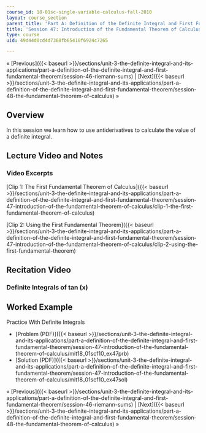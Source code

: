 ```yaml
---
course_id: 18-01sc-single-variable-calculus-fall-2010
layout: course_section
parent_title: 'Part A: Definition of the Definite Integral and First Fundamental Theorem'
title: 'Session 47: Introduction of the Fundamental Theorem of Calculus'
type: course
uid: 49d44d0cd4d7368fb65410f6924c7265

---
```


« [Previous]({{< baseurl >}}/sections/unit-3-the-definite-integral-and-its-applications/part-a-definition-of-the-definite-integral-and-first-fundamental-theorem/session-46-riemann-sums) | [Next]({{< baseurl >}}/sections/unit-3-the-definite-integral-and-its-applications/part-a-definition-of-the-definite-integral-and-first-fundamental-theorem/session-48-the-fundamental-theorem-of-calculus) »

Overview
--------

In this session we learn how to use antiderivatives to calculate the value of a definite integral.

Lecture Video and Notes
-----------------------

### Video Excerpts

[Clip 1: The First Fundamental Theorem of Calculus]({{< baseurl >}}/sections/unit-3-the-definite-integral-and-its-applications/part-a-definition-of-the-definite-integral-and-first-fundamental-theorem/session-47-introduction-of-the-fundamental-theorem-of-calculus/clip-1-the-first-fundamental-theorem-of-calculus)

[Clip 2: Using the First Fundamental Theorem]({{< baseurl >}}/sections/unit-3-the-definite-integral-and-its-applications/part-a-definition-of-the-definite-integral-and-first-fundamental-theorem/session-47-introduction-of-the-fundamental-theorem-of-calculus/clip-2-using-the-first-fundamental-theorem)

Recitation Video
----------------

### Definite Integrals of tan (x)

Worked Example
--------------

Practice With Definite Integrals

*   [Problem (PDF)]({{< baseurl >}}/sections/unit-3-the-definite-integral-and-its-applications/part-a-definition-of-the-definite-integral-and-first-fundamental-theorem/session-47-introduction-of-the-fundamental-theorem-of-calculus/mit18_01scf10_ex47prb)
*   [Solution (PDF)]({{< baseurl >}}/sections/unit-3-the-definite-integral-and-its-applications/part-a-definition-of-the-definite-integral-and-first-fundamental-theorem/session-47-introduction-of-the-fundamental-theorem-of-calculus/mit18_01scf10_ex47sol)

« [Previous]({{< baseurl >}}/sections/unit-3-the-definite-integral-and-its-applications/part-a-definition-of-the-definite-integral-and-first-fundamental-theorem/session-46-riemann-sums) | [Next]({{< baseurl >}}/sections/unit-3-the-definite-integral-and-its-applications/part-a-definition-of-the-definite-integral-and-first-fundamental-theorem/session-48-the-fundamental-theorem-of-calculus) »